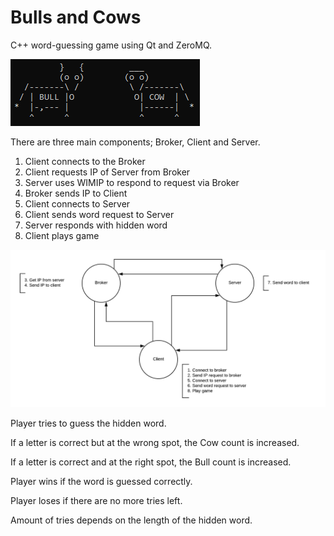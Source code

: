 # Bulls and Cows

C++ word-guessing game using Qt and ZeroMQ.

![Logo](https://raw.githubusercontent.com/TacirOzdemir/Bulls-and-Cows/master/BullsCows_Logo.png)

There are three main components; Broker, Client and Server.

1. Client connects to the Broker
2. Client requests IP of Server from Broker
3. Server uses WIMIP to respond to request via Broker
4. Broker sends IP to Client
5. Client connects to Server
6. Client sends word request to Server
7. Server responds with hidden word
8. Client plays game

![Bulls_Cows_ZMQ.png](https://raw.githubusercontent.com/TacirOzdemir/Bulls-and-Cows/master/Bulls_Cows_ZMQ.png)

Player tries to guess the hidden word.

If a letter is correct but at the wrong spot, the Cow count is increased.

If a letter is correct and at the right spot, the Bull count is increased.

Player wins if the word is guessed correctly.

Player loses if there are no more tries left.

Amount of tries depends on the length of the hidden word.
